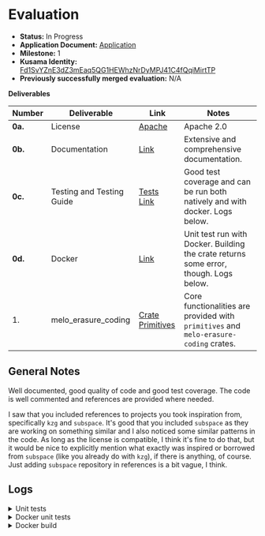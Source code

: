 # Evaluation

- **Status:** In Progress
- **Application Document:** [Application](https://github.com/w3f/Grants-Program/pull/1804)
- **Milestone:** 1
- **Kusama Identity:** [Fd1SvYZnE3dZ3mEaq5QG1HEWhzNrDyMPJ41C4fQqiMirtTP](https://sub.id/Fd1SvYZnE3dZ3mEaq5QG1HEWhzNrDyMPJ41C4fQqiMirtTP)
- **Previously successfully merged evaluation:** N/A

**Deliverables**

| Number  | Deliverable               | Link                                                         | Notes                                                        |
| ------- | ------------------------- | ------------------------------------------------------------ | ------------------------------------------------------------ |
| **0a.** | License                   | [Apache](https://github.com/ZeroDAO/melodot/blob/w3f/LICENSE) | Apache 2.0                                                   |
| **0b.** | Documentation             | [Link](https://github.com/ZeroDAO/melodot/blob/w3f/crates/melo-erasure-coding/README.md) | Extensive and comprehensive documentation. |
| **0c.** | Testing and Testing Guide | [Tests](https://github.com/ZeroDAO/melodot/blob/w3f/crates/melo-erasure-coding/src/tests.rs) [Link](https://github.com/ZeroDAO/melodot/blob/w3f/crates/melo-erasure-coding/README.md#testing) | Good test coverage and can be run both natively and with docker. Logs below. |
| **0d.** | Docker                    | [Link](https://github.com/ZeroDAO/melodot/blob/w3f/crates/melo-erasure-coding/README.md#docker) | Unit test run with Docker. Building the crate returns some error, though. Logs below. |
| 1.      | melo_erasure_coding       | [Crate](https://github.com/ZeroDAO/melodot/tree/w3f/crates/melo-erasure-coding) [Primitives](https://github.com/ZeroDAO/melodot/tree/w3f/primitives) | Core functionalities are provided with `primitives` and `melo-erasure-coding` crates. |

## General Notes

Well documented, good quality of code and good test coverage. The code is well commented and references are provided where needed. 

I saw that you included references to projects you took inspiration from, specifically `kzg` and `subspace`. It's good that you included `subspace` as they are working on something similar and I also noticed some similar patterns in the code. As long as the license is compatible, I think it's fine to do that, but it would be nice to explicitly mention what exactly was inspired or borrowed from `subspace` (like you already do with `kzg`), if there is anything, of course. Just adding `subspace` repository in references is a bit vague, I think.

## Logs

<details>

<summary>Unit tests</summary>

```bash
running 18 tests
test tests::test_bytes_vec_to_blobs ... ok
test tests::test_bytes_vec_to_blobs_returns_err ... ok
test tests::test_order_segments_col ... ok
test tests::test_blob_bytes_conversion ... ok
test tests::test_extend_fs_g1 ... ok
test tests::test_extend_poly ... ok
test tests::test_bytes_to_segments_round_trip ... ok
test tests::test_order_segments_row ... ok
test tests::test_segment_datas_to_row ... ok
test tests::test_recover_poly ... ok
test tests::test_extend_and_commit_multi ... ok
test tests::test_poly_to_segment_vec ... ok
test tests::test_extend_segments_col ... ok
test tests::test_extend_returns_err ... ok
test tests::test_recovery_row_from_segments ... ok
test tests::test_proof_multi ... ok
test tests::test_blob_verify_batch ... ok
test tests::test_blob_proof ... ok

test result: ok. 18 passed; 0 failed; 0 ignored; 0 measured; 0 filtered out; finished in 1.10s

   Doc-tests melo-erasure-coding

running 0 tests

test result: ok. 0 passed; 0 failed; 0 ignored; 0 measured; 0 filtered out; finished in 0.00s
```

</details>

<details>

<summary>Docker unit tests</summary>

```bash
./scripts/docker_run.sh test melo-erasure-coding

*** Melodot ***
Removing network melodot_default
Creating network "melodot_default" with the default driver
Creating melodot_dev_run ... done

running 18 tests
test tests::test_bytes_vec_to_blobs ... ok
test tests::test_bytes_vec_to_blobs_returns_err ... ok
test tests::test_order_segments_col ... ok
test tests::test_blob_bytes_conversion ... ok
test tests::test_extend_fs_g1 ... ok
test tests::test_extend_poly ... ok
test tests::test_recover_poly ... ok
test tests::test_order_segments_row ... ok
test tests::test_segment_datas_to_row ... ok
test tests::test_bytes_to_segments_round_trip ... ok
test tests::test_extend_and_commit_multi ... ok
test tests::test_poly_to_segment_vec ... ok
test tests::test_proof_multi ... ok
test tests::test_extend_returns_err ... ok
test tests::test_recovery_row_from_segments ... ok
test tests::test_extend_segments_col ... ok
test tests::test_blob_verify_batch ... ok
test tests::test_blob_proof ... ok
```

</details>

<details>

<summary>Docker build</summary>

```bash
*** Melodot ***
Removing network melodot_default
Creating network "melodot_default" with the default driver
Creating melodot_dev_run ... done
Error response from daemon: failed to create shim task: OCI runtime create failed: runc create failed: unable to start container process: exec: "build": executable file not found in $PATH: unknown
ERROR: 1
```
